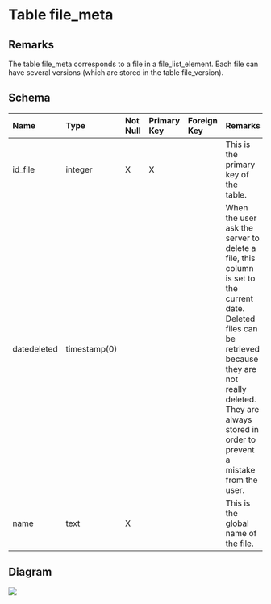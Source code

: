 # Table file\_meta #
## Remarks ##
The table file\_meta corresponds to a file in a file\_list\_element.
Each file can have several versions (which are stored in the table file\_version).

## Schema ##
| **Name** | **Type** | **Not Null** | **Primary Key** | **Foreign Key** | **Remarks** |
|:---------|:---------|:-------------|:----------------|:----------------|:------------|
| id\_file | integer  | X            | X               |                 | This is the primary key of the table. |
| datedeleted | timestamp(0) |              |                 |                 | When the user ask the server to delete a file, this column is set to the current date. Deleted files can be retrieved because they are not really deleted. They are always stored in order to prevent a mistake from the user. |
| name     | text     | X            |                 |                 | This is the global name of the file. |

## Diagram ##
<img src='http://www.sigmah.org/svg_load.php?file=http://sigma-h.googlecode.com/svn/wiki/diagrams/file_meta.svg' />
